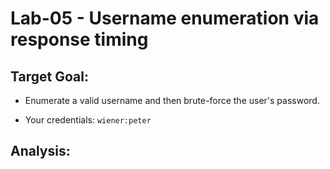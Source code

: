 # Lab-05 - Username enumeration via response timing

## Target Goal:

- Enumerate a valid username and then brute-force the user's password.

- Your credentials: `wiener:peter`

## Analysis:

